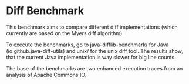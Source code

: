 # Diff Benchmark

This benchmark aims to compare different diff implementations (which currently are based on the Myers diff algorithm).

To execute the benchmarks, go to java-difflib-benchmark/ for Java (io.github.java-diff-utils)  and unix/ for the unix diff tool. The results show, that the current Java implementation is way slower for big line counts.

The base of the benchmarks are two enhanced execution traces from an analysis of Apache Commons IO.
